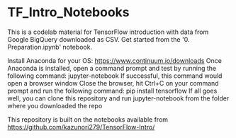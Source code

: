 # TF_Intro_Notebooks

This is a codelab material for TensorFlow introduction with data from Google BigQuery downloaded as CSV. 
Get started from the '0. Preparation.ipynb' notebook.

Install Anaconda for your OS: https://www.continuum.io/downloads
Once Anaconda is installed, open a command prompt and test by running the following command: jupyter-notebook
If successful, this command would open a browser window
Close the browser, hit Ctrl+C on your command prompt and run the following command: pip install tensorflow
If all goes well, you can clone this repository and run jupyter-notebook from the folder where you downloaded the repo

This repository is built on the notebooks available from https://github.com/kazunori279/TensorFlow-Intro/
